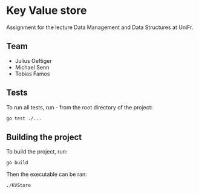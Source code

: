 # Key Value store 

Assignment for the lecture Data Management and Data Structures at UniFr. 

## Team

- Julius Oeftiger
- Michael Senn
- Tobias Famos

## Tests

To run all tests, run - from the root directory of the project:
```bash
go test ./...
```

## Building the project

To build the project, run:
```bash
go build
```

Then the executable can be ran:
```bash
./KVStore
```

